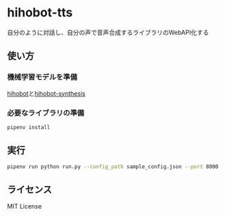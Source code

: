 # hihobot-tts
自分のように対話し、自分の声で音声合成するライブラリのWebAPI化する

## 使い方
### 機械学習モデルを準備
[hihobot](https://github.com/Hiroshiba/hihobot)と[hihobot-synthesis](https://github.com/Hiroshiba/hihobot-synthesis)

### 必要なライブラリの準備
```bash
pipenv install
```

## 実行
```bash
pipenv run python run.py --config_path sample_config.json --port 8000
```

## ライセンス
MIT License
